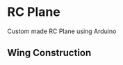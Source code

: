 # RC Plane
Custom made RC Plane using Arduino

## Wing Construction
<p style="float: left;>
  <img src="">
  <img src="">
</p>
